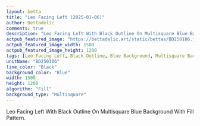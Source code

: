 ```yaml
---
layout: betta
title: "Leo Facing Left (2025-01-06)"
author: Bettadelic
comments: true
description: "Leo Facing Left With Black Outline On Multisquare Blue Background With Fill Pattern."
actpub_featured_image: "https://bettadelic.art/static/bettas/BD250106.jpg"
actpub_featured_image_width: 1500
actpub_featured_image_height: 1200
tags: [Leo Facing Left, Black Outline, Blue Background, Multisquare Background Pattern, Fill Pattern, January 2025]
unitName: "BD250106"
line_color: "Black"
background_color: "Blue"
width: 1500
height: 1200
algorithm: "Fill"
background_type: "Multisquare"
---
```


Leo Facing Left With Black Outline On Multisquare Blue Background With Fill Pattern.
